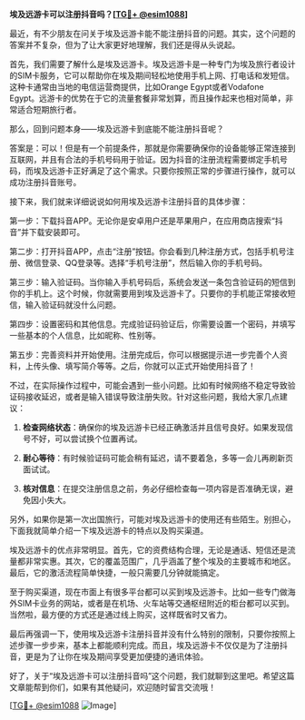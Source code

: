 **埃及远游卡可以注册抖音吗？[[TG💪+ @esim1088](https://t.me/s/esim1088)]**

最近，有不少朋友在问关于埃及远游卡能不能注册抖音的问题。其实，这个问题的答案并不复杂，但为了让大家更好地理解，我们还是得从头说起。

首先，我们需要了解什么是埃及远游卡。埃及远游卡是一种专门为埃及旅行者设计的SIM卡服务，它可以帮助你在埃及期间轻松地使用手机上网、打电话和发短信。这种卡通常由当地的电信运营商提供，比如Orange Egypt或者Vodafone Egypt。远游卡的优势在于它的流量套餐非常划算，而且操作起来也相对简单，非常适合短期旅行者。

那么，回到问题本身——埃及远游卡到底能不能注册抖音呢？

答案是：可以！但是有一个前提条件，那就是你需要确保你的设备能够正常连接到互联网，并且有合法的手机号码用于验证。因为抖音的注册流程需要绑定手机号码，而埃及远游卡正好满足了这个需求。只要你按照正常的步骤进行操作，就可以成功注册抖音账号。

接下来，我们就来详细说说如何用埃及远游卡注册抖音的具体步骤：

第一步：下载抖音APP。无论你是安卓用户还是苹果用户，在应用商店搜索“抖音”并下载安装即可。

第二步：打开抖音APP，点击“注册”按钮。你会看到几种注册方式，包括手机号注册、微信登录、QQ登录等。选择“手机号注册”，然后输入你的手机号码。

第三步：输入验证码。当你输入手机号码后，系统会发送一条包含验证码的短信到你的手机上。这个时候，你就需要用到埃及远游卡了。只要你的手机能正常接收短信，输入验证码就没什么问题。

第四步：设置密码和其他信息。完成验证码验证后，你需要设置一个密码，并填写一些基本的个人信息，比如昵称、性别等。

第五步：完善资料并开始使用。注册完成后，你可以根据提示进一步完善个人资料，上传头像、填写简介等等。之后，你就可以正式开始使用抖音了！

不过，在实际操作过程中，可能会遇到一些小问题。比如有时候网络不稳定导致验证码接收延迟，或者是输入错误导致注册失败。针对这些问题，我给大家几点建议：

1. **检查网络状态**：确保你的埃及远游卡已经正确激活并且信号良好。如果发现信号不好，可以尝试换个位置再试。
   
2. **耐心等待**：有时候验证码可能会稍有延迟，请不要着急，多等一会儿再刷新页面试试。

3. **核对信息**：在提交注册信息之前，务必仔细检查每一项内容是否准确无误，避免因小失大。

另外，如果你是第一次出国旅行，可能对埃及远游卡的使用还有些陌生。别担心，下面我就简单介绍一下埃及远游卡的特点以及购买渠道。

埃及远游卡的优点非常明显。首先，它的资费结构合理，无论是通话、短信还是流量都非常实惠。其次，它的覆盖范围广，几乎涵盖了整个埃及的主要城市和地区。最后，它的激活流程简单快捷，一般只需要几分钟就能搞定。

至于购买渠道，现在市面上有很多平台都可以买到埃及远游卡。比如一些专门做海外SIM卡业务的网站，或者是在机场、火车站等交通枢纽附近的柜台都可以买到。当然啦，最方便的方式还是通过线上购买，这样既省时又省力。

最后再强调一下，使用埃及远游卡注册抖音并没有什么特别的限制，只要你按照上述步骤一步步来，基本上都能顺利完成。而且，埃及远游卡不仅仅是为了注册抖音，更是为了让你在埃及期间享受更加便捷的通讯体验。

好了，关于“埃及远游卡可以注册抖音吗”这个问题，我们就聊到这里吧。希望这篇文章能帮到你们，如果有其他疑问，欢迎随时留言交流哦！

[[TG💪+ @esim1088](https://t.me/s/esim1088) ![Image](https://i.postimg.cc/4NQfJmqS/Snipaste-2025-05-13-00-14-12.png)]